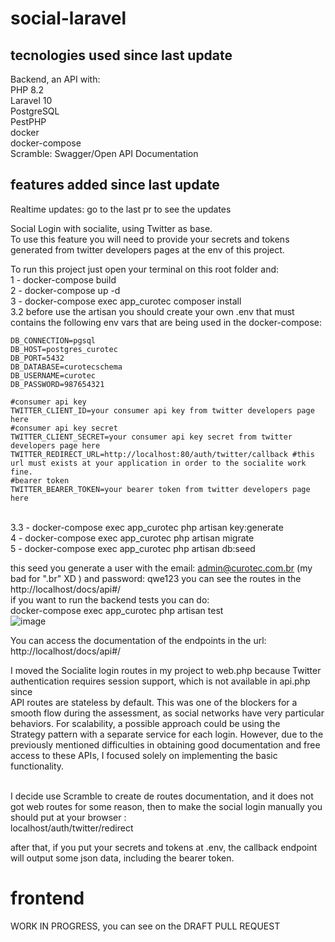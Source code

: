 # social-laravel

## tecnologies used since last update

Backend, an API with:<br>
PHP 8.2<br>
Laravel 10<br>
PostgreSQL<br>
PestPHP<br>
docker<br>
docker-compose<br>
Scramble: Swagger/Open API Documentation<br>

## features added since last update

Realtime updates: go to the last pr to see the updates <br>

Social Login with socialite, using Twitter as base. <br>
To use this feature you will need to provide your secrets and tokens generated from twitter developers pages at the env of this project.<br>

To run this project just open your terminal on this root folder and: <br>
1 - docker-compose build <br>
2 - docker-compose up -d  <br>
3 - docker-compose exec app_curotec composer install <br>
3.2 before use the artisan you should create your own .env that must contains the following env vars that are being used in the docker-compose: <br>
```
DB_CONNECTION=pgsql
DB_HOST=postgres_curotec
DB_PORT=5432
DB_DATABASE=curotecschema
DB_USERNAME=curotec
DB_PASSWORD=987654321

#consumer api key
TWITTER_CLIENT_ID=your consumer api key from twitter developers page here
#consumer api key secret
TWITTER_CLIENT_SECRET=your consumer api key secret from twitter developers page here
TWITTER_REDIRECT_URL=http://localhost:80/auth/twitter/callback #this url must exists at your application in order to the socialite work fine.
#bearer token
TWITTER_BEARER_TOKEN=your bearer token from twitter developers page here
```
 <br>
3.3 - docker-compose exec app_curotec php artisan key:generate <br>
4 - docker-compose exec app_curotec php artisan migrate <br>
5 - docker-compose exec app_curotec php artisan db:seed <br>

this seed you generate a user with the email: admin@curotec.com.br (my bad for ".br" XD ) and password: qwe123
you can see the routes in the http://localhost/docs/api#/ <br>
if you want to run the backend tests you can do: <br>
docker-compose exec app_curotec php artisan test <br>
![image](https://github.com/user-attachments/assets/00efc038-ec8e-4c21-8ace-a96c73cb04eb)


You can access the documentation of the endpoints in the url: http://localhost/docs/api#/  <br>

I moved the Socialite login routes in my project to web.php because Twitter <br> authentication requires session support, which is not available in api.php since <br> API routes are stateless by default. This was one of the blockers for a <br>smooth flow during the assessment, as social networks have very particular<br> behaviors. For scalability, a possible approach could be using the <br>Strategy pattern with a separate service for each login. However, due to the <br>previously mentioned difficulties in obtaining good documentation and free <br>access to these APIs, I focused solely on implementing the basic functionality.

<br>
I decide use Scramble to create de routes documentation, and it does not got web routes for some reason, then to make the social login manually you should put at your browser : <br>
localhost/auth/twitter/redirect <br>

after that, if you put your secrets and tokens at .env, the callback endpoint will output some json data, including the bearer token.

# frontend 
WORK IN PROGRESS, you can see on the DRAFT PULL REQUEST
